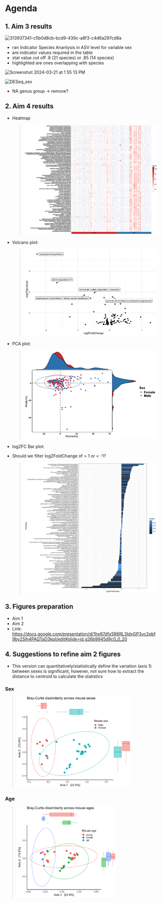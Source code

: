 # Agenda

## 1. Aim 3 results
<img width="980" alt="313937341-c5b0d8cb-bcd9-439c-a8f3-c4d6a297cd8a" src="https://github.com/oliviakwon/MICB475_Team6/assets/158529553/08506a9c-896e-4700-89eb-8addea56a6c7">

* ran Indicator Species Ananlysis in ASV level for variable sex
* are indicator values required in the table
* stat value cut off .8 (21 species) or .85 (14 species) 
* highlighted are ones overlapping with species
  
<img width="925" alt="Screenshot 2024-03-21 at 1 55 13 PM" src="https://github.com/oliviakwon/MICB475_Team6/assets/158529553/40091af0-42e2-41da-aa9b-e8e83b2ff123">

![DESeq_sex](https://github.com/oliviakwon/MICB475_Team6/assets/158529553/41161244-6f03-4e26-8c1c-e2fd96461de8)

* NA genus group -> remove?
  
## 2. Aim 4 results

* Heatmap
   > <img src="/R_Project/Aim4/pathway_heatmap.png"> 

* Volcano plot:
   > <img src="/R_Project/Aim4/volcano.png"> 
   
* PCA plot:
   > <img src="/R_Project/Aim4/pathay_pca.png"> 

* log2FC Bar plot:
* Should we filter log2FoldChange of > 1 or < -1? 
   > <img src="/R_Project/Aim4/log2_bar.png"> 


## 3. Figures preparation
* Aim 1
* Aim 2
* Link: https://docs.google.com/presentation/d/1hx67dfx5R6RL3IdvGP3vc2pbf9by2Sjh4PAQTaD3kpI/edit#slide=id.g26b9945d9c0_0_20

## 4. Suggestions to refine aim 2 figures
* This version can quantitatively/statistically define the variation (axis 1) between sexes is significant, however, not sure how to extract the distance to centroid to calculate the statistics
### Sex
 > <img src="/R_Project/Aim2/aim2_sex_bray_sugg.png" height="300">
### Age
> <img src="/R_Project/Aim2/aim2_age_bray_sugg.png" height="300">


